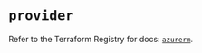 # `provider`

Refer to the Terraform Registry for docs: [`azurerm`](https://registry.terraform.io/providers/hashicorp/azurerm/4.30.0/docs).
